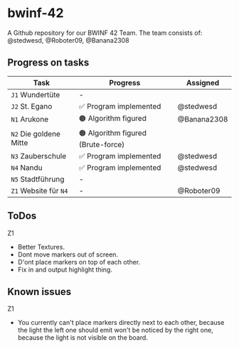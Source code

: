 # bwinf-42

A Github repository for our BWINF 42 Team.
The team consists of: @stedwesd, @Roboter09, @Banana2308

## Progress on tasks

| Task | Progress | Assigned
|-|-|-
| `J1` Wundertüte        | - |
| `J2` St. Egano         | ✅ Program implemented | @stedwesd
| `N1` Arukone           | 🟠 Algorithm figured | @Banana2308
| `N2` Die goldene Mitte | 🟠 Algorithm figured (Brute-force) |
| `N3` Zauberschule      | ✅ Program implemented | @stedwesd
| `N4` Nandu             | ✅ Program implemented| @stedwesd
| `N5` Stadtführung      | - | 
| `Z1` Website für `N4`  | - | @Roboter09

## ToDos

Z1
- Better Textures.
- Dont move markers out of screen.
- D'ont place markers on top of each other.
- Fix in and output highlight thing.

## Known issues

Z1
- You currently can't place markers directly next to each other, because the light the left one should emit won't be noticed by the right one, because the light is not visible on the board.